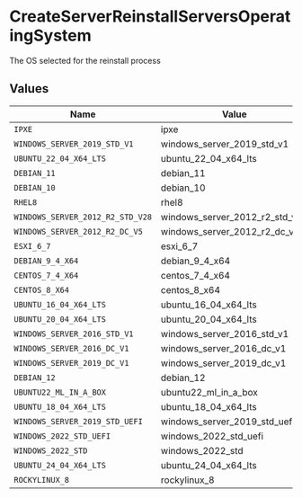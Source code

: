 # CreateServerReinstallServersOperatingSystem

The OS selected for the reinstall process


## Values

| Name                             | Value                            |
| -------------------------------- | -------------------------------- |
| `IPXE`                           | ipxe                             |
| `WINDOWS_SERVER_2019_STD_V1`     | windows_server_2019_std_v1       |
| `UBUNTU_22_04_X64_LTS`           | ubuntu_22_04_x64_lts             |
| `DEBIAN_11`                      | debian_11                        |
| `DEBIAN_10`                      | debian_10                        |
| `RHEL8`                          | rhel8                            |
| `WINDOWS_SERVER_2012_R2_STD_V28` | windows_server_2012_r2_std_v28   |
| `WINDOWS_SERVER_2012_R2_DC_V5`   | windows_server_2012_r2_dc_v5     |
| `ESXI_6_7`                       | esxi_6_7                         |
| `DEBIAN_9_4_X64`                 | debian_9_4_x64                   |
| `CENTOS_7_4_X64`                 | centos_7_4_x64                   |
| `CENTOS_8_X64`                   | centos_8_x64                     |
| `UBUNTU_16_04_X64_LTS`           | ubuntu_16_04_x64_lts             |
| `UBUNTU_20_04_X64_LTS`           | ubuntu_20_04_x64_lts             |
| `WINDOWS_SERVER_2016_STD_V1`     | windows_server_2016_std_v1       |
| `WINDOWS_SERVER_2016_DC_V1`      | windows_server_2016_dc_v1        |
| `WINDOWS_SERVER_2019_DC_V1`      | windows_server_2019_dc_v1        |
| `DEBIAN_12`                      | debian_12                        |
| `UBUNTU22_ML_IN_A_BOX`           | ubuntu22_ml_in_a_box             |
| `UBUNTU_18_04_X64_LTS`           | ubuntu_18_04_x64_lts             |
| `WINDOWS_SERVER_2019_STD_UEFI`   | windows_server_2019_std_uefi     |
| `WINDOWS_2022_STD_UEFI`          | windows_2022_std_uefi            |
| `WINDOWS_2022_STD`               | windows_2022_std                 |
| `UBUNTU_24_04_X64_LTS`           | ubuntu_24_04_x64_lts             |
| `ROCKYLINUX_8`                   | rockylinux_8                     |